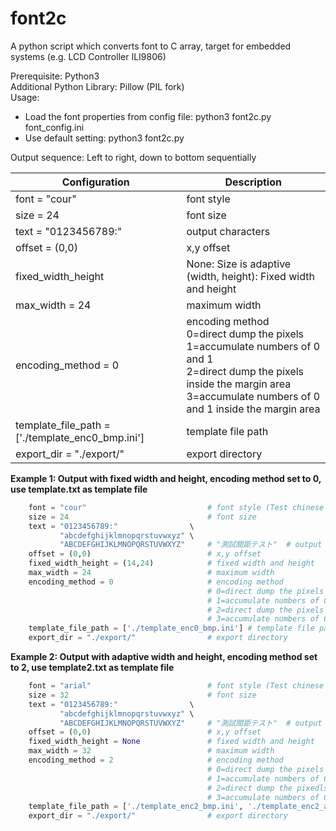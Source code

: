 # font2c
A python script which converts font to C array, target for embedded systems (e.g. LCD Controller ILI9806)

Prerequisite: Python3<br/>
Additional Python Library: Pillow (PIL fork)<br/>
Usage:<br/>
 - Load the font properties from config file: python3 font2c.py font_config.ini<br/>
 - Use default setting: python3 font2c.py

Output sequence: Left to right, down to bottom sequentially


| Configuration | Description |
| --- | --- |
| font = "cour" | font style |
| size = 24 | font size |
| text = "0123456789:" | output characters |
| offset = (0,0)                  | x,y offset |
| fixed_width_height              | None: Size is adaptive<br />(width, height): Fixed width and height | 
| max_width = 24                  | maximum width |
| encoding_method = 0                 | encoding method<br/>0=direct dump the pixels<br/>1=accumulate numbers of 0 and 1<br/>2=direct dump the pixels inside the margin area <br/>3=accumulate numbers of 0 and 1 inside the margin area |
| template_file_path = ['./template_enc0_bmp.ini'] | template file path |
| export_dir = "./export/"        | export directory |

**Example 1: Output with fixed width and height, encoding method set to 0, use template.txt as template file**
```python
    font = "cour"                           # font style (Test chinese font: kaiu)
    size = 24                               # font size
    text = "0123456789:"                \
           "abcdefghijklmnopqrstuvwxyz" \
           "ABCDEFGHIJKLMNOPQRSTUVWXYZ"     # "測試間距テスト"  # output which symbol
    offset = (0,0)                          # x,y offset
    fixed_width_height = (14,24)            # fixed width and height
    max_width = 24                          # maximum width
    encoding_method = 0                     # encoding method
                                            # 0=direct dump the pixels
                                            # 1=accumulate numbers of 0 and 1
                                            # 2=direct dump the pixels inside the margin area
                                            # 3=accumulate numbers of 0 and 1 inside the margin area
    template_file_path = ['./template_enc0_bmp.ini'] # template file path
    export_dir = "./export/"                # export directory
```

**Example 2: Output with adaptive width and height, encoding method set to 2, use template2.txt as template file**
```python
    font = "arial"                          # font style (Test chinese font: kaiu)
    size = 32                               # font size
    text = "0123456789:"                \
           "abcdefghijklmnopqrstuvwxyz" \
           "ABCDEFGHIJKLMNOPQRSTUVWXYZ"     # "測試間距テスト"  # output which symbol
    offset = (0,0)                          # x,y offset
    fixed_width_height = None               # fixed width and height
    max_width = 32                          # maximum width
    encoding_method = 2                     # encoding method
                                            # 0=direct dump the pixels
                                            # 1=accumulate numbers of 0 and 1
                                            # 2=direct dump the pixedls inside the margin area
                                            # 3=accumulate numbers of 0 and 1 inside the margin area
    template_file_path = ['./template_enc2_bmp.ini', './template_enc2_adapt_size_offs.ini']# template file path
    export_dir = "./export/"                # export directory
```
